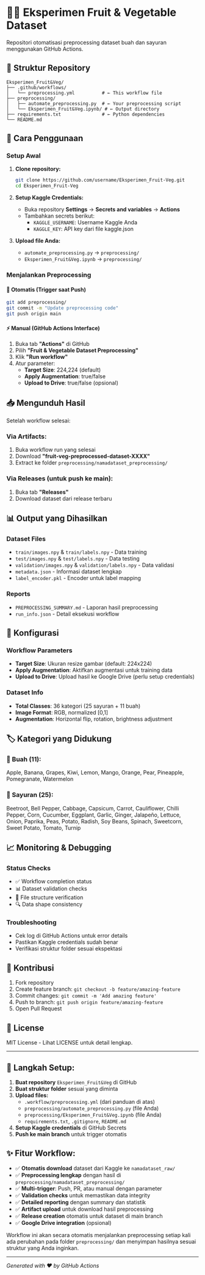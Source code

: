 # 🍎🥕 Eksperimen Fruit & Vegetable Dataset

Repositori otomatisasi preprocessing dataset buah dan sayuran menggunakan GitHub Actions.

## 📁 Struktur Repository

```
Eksperimen_Fruit&Veg/
├── .github/workflows/
│   └── preprocessing.yml          # ← This workflow file
├── preprocessing/
│   ├── automate_preprocessing.py  # ← Your preprocessing script
│   └── Eksperimen_Fruit&Veg.ipynb/ # ← Output directory
├── requirements.txt               # ← Python dependencies
└── README.md
```

## 🚀 Cara Penggunaan

### Setup Awal

1. **Clone repository:**
   ```bash
   git clone https://github.com/username/Eksperimen_Fruit-Veg.git
   cd Eksperimen_Fruit-Veg
   ```

2. **Setup Kaggle Credentials:**
   - Buka repository **Settings** → **Secrets and variables** → **Actions**
   - Tambahkan secrets berikut:
     - `KAGGLE_USERNAME`: Username Kaggle Anda
     - `KAGGLE_KEY`: API key dari file kaggle.json

3. **Upload file Anda:**
   - `automate_preprocessing.py` → `preprocessing/`
   - `Eksperimen_Fruit&Veg.ipynb` → `preprocessing/`

### Menjalankan Preprocessing

#### 🔄 Otomatis (Trigger saat Push)
```bash
git add preprocessing/
git commit -m "Update preprocessing code"
git push origin main
```

#### ⚡ Manual (GitHub Actions Interface)
1. Buka tab **"Actions"** di GitHub
2. Pilih **"Fruit & Vegetable Dataset Preprocessing"**
3. Klik **"Run workflow"**
4. Atur parameter:
   - **Target Size**: 224,224 (default)
   - **Apply Augmentation**: true/false
   - **Upload to Drive**: true/false (opsional)

## 📥 Mengunduh Hasil

Setelah workflow selesai:

### Via Artifacts:
1. Buka workflow run yang selesai
2. Download **"fruit-veg-preprocessed-dataset-XXXX"**
3. Extract ke folder `preprocessing/namadataset_preprocessing/`

### Via Releases (untuk push ke main):
1. Buka tab **"Releases"**
2. Download dataset dari release terbaru

## 📊 Output yang Dihasilkan

### Dataset Files
- `train/images.npy` & `train/labels.npy` - Data training
- `test/images.npy` & `test/labels.npy` - Data testing
- `validation/images.npy` & `validation/labels.npy` - Data validasi
- `metadata.json` - Informasi dataset lengkap
- `label_encoder.pkl` - Encoder untuk label mapping

### Reports
- `PREPROCESSING_SUMMARY.md` - Laporan hasil preprocessing
- `run_info.json` - Detail eksekusi workflow

## 🔧 Konfigurasi

### Workflow Parameters
- **Target Size**: Ukuran resize gambar (default: 224x224)
- **Apply Augmentation**: Aktifkan augmentasi untuk training data
- **Upload to Drive**: Upload hasil ke Google Drive (perlu setup credentials)

### Dataset Info
- **Total Classes**: 36 kategori (25 sayuran + 11 buah)
- **Image Format**: RGB, normalized [0,1]
- **Augmentation**: Horizontal flip, rotation, brightness adjustment

## 🏷️ Kategori yang Didukung

### 🍎 Buah (11):
Apple, Banana, Grapes, Kiwi, Lemon, Mango, Orange, Pear, Pineapple, Pomegranate, Watermelon

### 🥕 Sayuran (25):
Beetroot, Bell Pepper, Cabbage, Capsicum, Carrot, Cauliflower, Chilli Pepper, Corn, Cucumber, Eggplant, Garlic, Ginger, Jalapeño, Lettuce, Onion, Paprika, Peas, Potato, Radish, Soy Beans, Spinach, Sweetcorn, Sweet Potato, Tomato, Turnip

## 📈 Monitoring & Debugging

### Status Checks
- ✅ Workflow completion status
- 📊 Dataset validation checks
- 📁 File structure verification
- 🔍 Data shape consistency

### Troubleshooting
- Cek log di GitHub Actions untuk error details
- Pastikan Kaggle credentials sudah benar
- Verifikasi struktur folder sesuai ekspektasi

## 🤝 Kontribusi

1. Fork repository
2. Create feature branch: `git checkout -b feature/amazing-feature`
3. Commit changes: `git commit -m 'Add amazing feature'`
4. Push to branch: `git push origin feature/amazing-feature`
5. Open Pull Request

## 📄 License

MIT License - Lihat LICENSE untuk detail lengkap.

---

## 🎯 **Langkah Setup:**

1. **Buat repository** `Eksperimen_Fruit&Veg` di GitHub
2. **Buat struktur folder** sesuai yang diminta
3. **Upload files:**
   - `.workflow/preprocessing.yml` (dari panduan di atas)
   - `preprocessing/automate_preprocessing.py` (file Anda)
   - `preprocessing/Eksperimen_Fruit&Veg.ipynb` (file Anda)
   - `requirements.txt`, `.gitignore`, `README.md`
4. **Setup Kaggle credentials** di GitHub Secrets
5. **Push ke main branch** untuk trigger otomatis

## ✨ **Fitur Workflow:**

- ✅ **Otomatis download** dataset dari Kaggle ke `namadataset_raw/`
- ✅ **Preprocessing lengkap** dengan hasil di `preprocessing/namadataset_preprocessing/`
- ✅ **Multi-trigger**: Push, PR, atau manual dengan parameter
- ✅ **Validation checks** untuk memastikan data integrity
- ✅ **Detailed reporting** dengan summary dan statistik
- ✅ **Artifact upload** untuk download hasil preprocessing
- ✅ **Release creation** otomatis untuk dataset di main branch
- ✅ **Google Drive integration** (opsional)

Workflow ini akan secara otomatis menjalankan preprocessing setiap kali ada perubahan pada folder `preprocessing/` dan menyimpan hasilnya sesuai struktur yang Anda inginkan.

---

*Generated with ❤️ by GitHub Actions*

